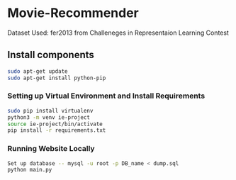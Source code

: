 # Movie-Recommender

Dataset Used: fer2013 from Challeneges in Representaion Learning Contest

## Install components
```bash
sudo apt-get update
sudo apt-get install python-pip 
```

### Setting up Virtual Environment and Install Requirements
```bash
sudo pip install virtualenv
python3 -m venv ie-project
source ie-project/bin/activate
pip install -r requirements.txt
```

### Running Website Locally 
```bash
Set up database -- mysql -u root -p DB_name < dump.sql
python main.py 
```
